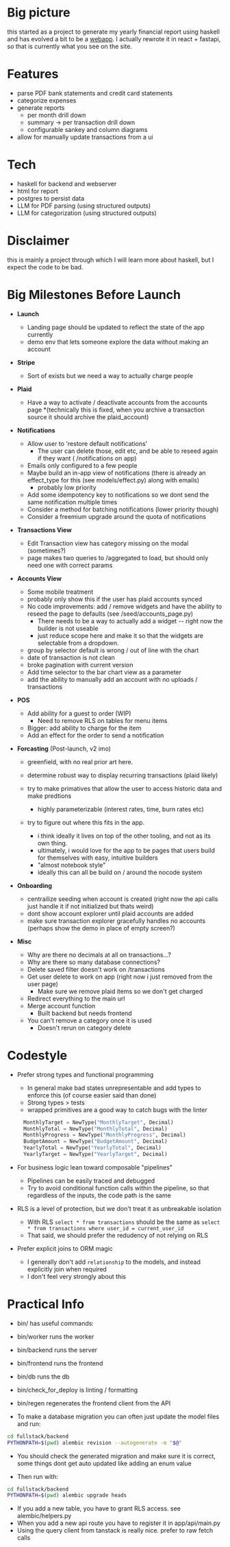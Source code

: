# Big picture

this started as a project to generate my yearly financial report using haskell
and has evolved a bit to be a [webapp](https://myfinancereport.com/).
I actually rewrote it in react + fastapi, so that is currently what you see on the site.

# Features

- parse PDF bank statements and credit card statements
- categorize expenses
- generate reports
  - per month drill down
  - summary -> per transaction drill down
  - configurable sankey and column diagrams
- allow for manually update transactions from a ui

# Tech

- haskell for backend and webserver
- html for report
- postgres to persist data
- LLM for PDF parsing (using structured outputs)
- LLM for categorization (using structured outputs)

# Disclaimer

this is mainly a project through which I will learn more about haskell, but I expect the code to be bad.



# Big Milestones Before Launch

* **Launch**
  * Landing page should be updated to reflect the state of the app currently
  * demo env that lets someone explore the data without making an account

* **Stripe**
  * Sort of exists but we need a way to actually charge people

* **Plaid**
  * Have a way to activate / deactivate accounts from the accounts page
   *(technically this is fixed, when you archive a transaction source it should archive the plaid_account)

* **Notifications**
  * Allow user to 'restore default notifications' 
    * The user can delete those, edit etc, and be able to reseed again if they want ( /notifications on app)
  * Emails only configured to a few people
  * Maybe build an in-app view of notifications (there is already an effect_type for this (see models/effect.py) along with emails)
    * probably low priority
  * Add some idempotency key to notifications so we dont send the same notification multiple times
  * Consider a method for batching notifications (lower priority though)
  * Consider a freemium upgrade around the quota of notifications

* **Transactions View**
  * Edit Transaction view has category missing on the modal (sometimes?)
  * page makes two queries to /aggregated to load, but should only need one with correct params

* **Accounts View**
  * Some mobile treatment
  * probably only show this if the user has plaid accounts synced
  * No code improvements: add / remove widgets and have the ability to reseed the page to defaults (see /seed/accounts_page.py)
    * There needs to be a way to actually add a widget -- right now the builder is not useable
    * just reduce scope here and make it so that the widgets are selectable from a dropdown.
  * group by selector default is wrong / out of line with the chart
  * date of transaction is not clean
  * broke pagination with current version
  * Add time selector to the bar chart view as a parameter
  * add the ability to manually add an account with no uploads / transactions

* **POS**
  * Add ability for a guest to order (WIP)
    * Need to remove RLS on tables for menu items
  * Bigger: add ability to charge for the item
  * Add an effect for the order to send a notification

* **Forcasting**
  (Post-launch, v2 imo)
  * greenfield, with no real prior art here. 
  * determine robust way to display recurring transactions (plaid likely)
  * try to make primatives that allow the user to access historic data and make predtions 
    * highly parameterizable (interest rates, time, burn rates etc)
  
  * try to figure out where this fits in the app. 
    *   i think ideally it lives on top of the other tooling, and not as its own thing. 
    *   ultimately, i would love for the app to be pages that users build for themselves with easy, intuitive builders
    * "almost notebook style"
    * ideally this can all be build on / around the nocode system 


* **Onboarding**
  * centrailize seeding when account is created (right now the api calls just handle it if not initialized but thats weird)
  * dont show account explorer until plaid accounts are added
  * make sure transaction explorer gracefully handles no accounts (perhaps show the demo in place of empty screen?)


* **Misc**
  * Why are there no decimals at all on transactions...?
  * Why are there so many database connections?
  * Delete saved filter doesn't work on /transactions
  * Get user delete to work on app (right now i just removed from the user page)
    * Make sure we remove plaid items so we don't get charged
  * Redirect everything to the main url
  * Merge account function
    * Built backend but needs frontend
  * You can't remove a category once it is used
    * Doesn't rerun on category delete


# Codestyle

* Prefer strong types and functional programming
  * In general make bad states unrepresentable and add types to enforce this (of course easier said than done)
  * Strong types > tests
  * wrapped primitives are a good way to catch bugs with the linter
  ```python
    MonthlyTarget = NewType("MonthlyTarget", Decimal)
    MonthlyTotal = NewType("MonthlyTotal", Decimal)
    MonthlyProgress = NewType("MonthlyProgress", Decimal)
    BudgetAmount = NewType("BudgetAmount", Decimal)
    YearlyTotal = NewType("YearlyTotal", Decimal)
    YearlyTarget = NewType("YearlyTarget", Decimal)
  ```


* For business logic lean toward composable "pipelines"
  * Pipelines can be easily traced and debugged 
  * Try to avoid conditional function calls within the pipeline, so that regardless of the inputs, the code path is the same

* RLS is a level of protection, but we don't treat it as unbreakable isolation
  * With RLS `select * from transactions` should be the same as `select * from transactions where user_id = current_user_id`
  * That said, we should prefer the redudency of not relying on RLS 

* Prefer explicit joins to ORM magic
  * I generally don't add `relationship` to the models, and instead explicitly join when required
  * I don't feel very strongly about this


# Practical Info

* bin/ has useful commands:

* bin/worker runs the worker
* bin/backend runs the server
* bin/frontend runs the frontend
* bin/db runs the db
* bin/check_for_deploy is linting / formatting
* bin/regen regenerates the frontend client from the API 

* To make a database migration you can often just update the model files and run:


```bash
cd fullstack/backend
PYTHONPATH=$(pwd) alembic revision --autogenerate -m "$@"
```

* You should check the generated migration and make sure it is correct, some things dont get auto updated like adding an enum value

* Then run with:
```bash
cd fullstack/backend
PYTHONPATH=$(pwd) alembic upgrade heads
```

* If you add a new table, you have to grant RLS access. see alembic/helpers.py
* When you add a new api route you have to register it in app/api/main.py
* Using the query client from tanstack is really nice. prefer to raw fetch calls





